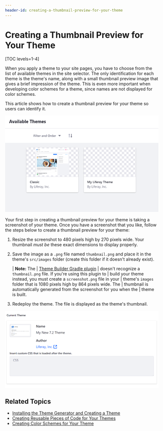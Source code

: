 ```yaml
---
header-id: creating-a-thumbnail-preview-for-your-theme
---
```


# Creating a Thumbnail Preview for Your Theme

[TOC levels=1-4]

When you apply a theme to your site pages, you have to choose from the list of 
available themes in the site selector. The only identification for each theme is 
the theme's name, along with a small thumbnail preview image that gives a brief 
impression of the theme. This is even more important when developing color 
schemes for a theme, since names are not displayed for color schemes. 
 
This article shows how to create a thumbnail preview for your theme so users can 
identify it. 

![Figure 1: Your theme thumbnail is displayed with the rest of the available themes.](../../../../images/theme-dev-theme-thumbnail-default.png)

Your first step in creating a thumbnail preview for your theme is taking a 
screenshot of your theme. Once you have a screenshot that you like, follow the 
steps below to create a thumbnail preview for your theme:

1.  Resize the screenshot to 480 pixels high by 270 pixels wide. Your thumbnail 
    *must be* these exact dimensions to display properly. 

2.  Save the image as a `.png` file named `thumbnail.png` and place it in the
    theme's `src/images` folder (create this folder if it doesn't already 
    exist).

    | **Note:** The 
    | [Theme Builder Gradle plugin](/docs/7-2/reference/-/knowledge_base/r/theme-builder-gradle-plugin) 
    | doesn't recognize a `thumbnail.png` file. If you're using this plugin to 
    | build your theme instead, you must create a `screenshot.png` file in your 
    | theme's `images` folder that is 1080 pixels high by 864 pixels wide. The 
    | thumbnail is automatically generated from the screenshot for you when the 
    | theme is built.

3.  Redeploy the theme. The  file is displayed as the theme's
    thumbnail.

![Figure 2: Your theme thumbnail is displayed with the rest of the available themes.](../../../../images/theme-dev-theme-thumbnail-custom.png)

## Related Topics

- [Installing the Theme Generator and Creating a Theme](/docs/7-2/reference/-/knowledge_base/r/installing-the-theme-generator-and-creating-a-theme)
- [Creating Reusable Pieces of Code for Your Themes](/docs/7-2/frameworks/-/knowledge_base/f/creating-reusable-pieces-of-code-for-your-themes)
- [Creating Color Schemes for Your Theme](/docs/7-2/frameworks/-/knowledge_base/f/creating-color-schemes-for-your-theme)
